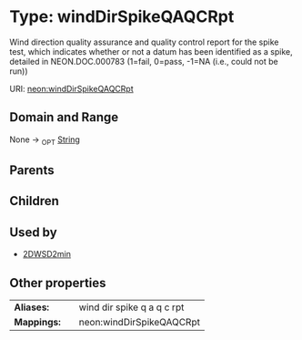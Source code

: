
# Type: windDirSpikeQAQCRpt


Wind direction quality assurance and quality control report for the spike test, which indicates whether or not a datum has been identified as a spike, detailed in NEON.DOC.000783 (1=fail, 0=pass, -1=NA (i.e., could not be run))

URI: [neon:windDirSpikeQAQCRpt](https://data.neonscience.org/windDirSpikeQAQCRpt)


## Domain and Range

None ->  <sub>OPT</sub> [String](types/String.md)

## Parents


## Children


## Used by

 * [2DWSD2min](2DWSD2min.md)

## Other properties

|  |  |  |
| --- | --- | --- |
| **Aliases:** | | wind dir spike q a q c rpt |
| **Mappings:** | | neon:windDirSpikeQAQCRpt |

